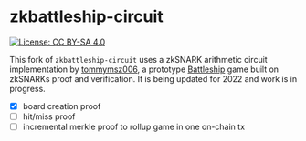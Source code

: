 # zkbattleship-circuit

[![License: CC BY-SA 4.0](https://img.shields.io/badge/License-CC%20BY--SA%204.0-lightgrey.svg)](https://creativecommons.org/licenses/by-sa/4.0/)

This fork of `zkbattleship-circuit` uses a zkSNARK arithmetic circuit implementation by [tommymsz006](https://github.com/tommymsz006/zkbattleship), a prototype [Battleship](https://en.wikipedia.org/wiki/Battleship_(game)) game built on zkSNARKs proof and verification. It is being updated for 2022 and work is in progress.

- [x] board creation proof
- [ ] hit/miss proof
- [ ] incremental merkle proof to rollup game in one on-chain tx